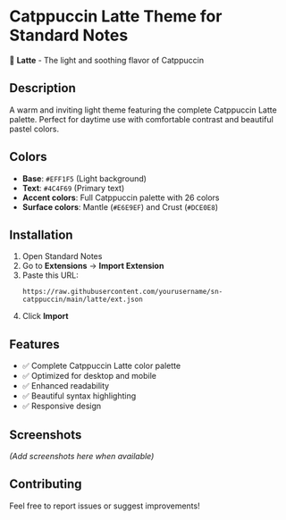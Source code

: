 # Catppuccin Latte Theme for Standard Notes

🥤 **Latte** - The light and soothing flavor of Catppuccin

## Description
A warm and inviting light theme featuring the complete Catppuccin Latte palette. Perfect for daytime use with comfortable contrast and beautiful pastel colors.

## Colors
- **Base**: `#EFF1F5` (Light background)
- **Text**: `#4C4F69` (Primary text)
- **Accent colors**: Full Catppuccin palette with 26 colors
- **Surface colors**: Mantle (`#E6E9EF`) and Crust (`#DCE0E8`)

## Installation
1. Open Standard Notes
2. Go to **Extensions** → **Import Extension**
3. Paste this URL:
   ```
   https://raw.githubusercontent.com/yourusername/sn-catppuccin/main/latte/ext.json
   ```
4. Click **Import**

## Features
- ✅ Complete Catppuccin Latte color palette
- ✅ Optimized for desktop and mobile
- ✅ Enhanced readability
- ✅ Beautiful syntax highlighting
- ✅ Responsive design

## Screenshots
*(Add screenshots here when available)*

## Contributing
Feel free to report issues or suggest improvements!

